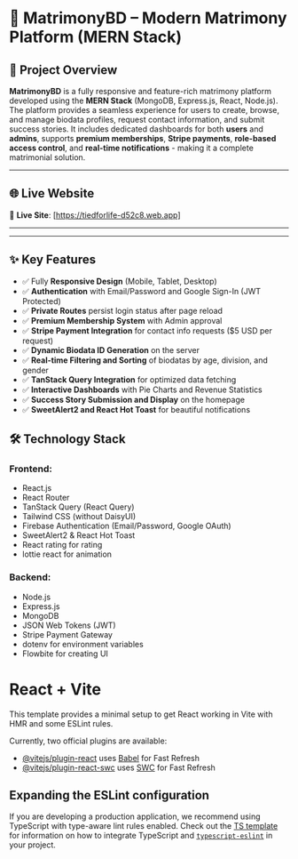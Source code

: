 # 💍 MatrimonyBD – Modern Matrimony Platform (MERN Stack)

## 📝 Project Overview

**MatrimonyBD** is a fully responsive and feature-rich matrimony platform developed using the **MERN Stack** (MongoDB, Express.js, React, Node.js). The platform provides a seamless experience for users to create, browse, and manage biodata profiles, request contact information, and submit success stories. It includes dedicated dashboards for both **users** and **admins**, supports **premium memberships**, **Stripe payments**, **role-based access control**, and **real-time notifications** - making it a complete matrimonial solution.

---

## 🌐 Live Website

🔗 **Live Site**: [https://tiedforlife-d52c8.web.app]

---



---


## ✨ Key Features

- ✅ Fully **Responsive Design** (Mobile, Tablet, Desktop)
- ✅ **Authentication** with Email/Password and Google Sign-In (JWT Protected)
- ✅ **Private Routes** persist login status after page reload
- ✅ **Premium Membership System** with Admin approval
- ✅ **Stripe Payment Integration** for contact info requests ($5 USD per request)
- ✅ **Dynamic Biodata ID Generation** on the server
- ✅ **Real-time Filtering and Sorting** of biodatas by age, division, and gender
- ✅ **TanStack Query Integration** for optimized data fetching
- ✅ **Interactive Dashboards** with Pie Charts and Revenue Statistics
- ✅ **Success Story Submission and Display** on the homepage
- ✅ **SweetAlert2 and React Hot Toast** for beautiful notifications


## 🛠️ Technology Stack

### Frontend:
- React.js
- React Router 
- TanStack Query (React Query)
- Tailwind CSS (without DaisyUI)
- Firebase Authentication (Email/Password, Google OAuth)
- SweetAlert2 & React Hot Toast
- React rating for rating
- lottie react for animation 

### Backend:
- Node.js
- Express.js
- MongoDB
- JSON Web Tokens (JWT)
- Stripe Payment Gateway
- dotenv for environment variables
- Flowbite for creating UI 


# React + Vite

This template provides a minimal setup to get React working in Vite with HMR and some ESLint rules.

Currently, two official plugins are available:

- [@vitejs/plugin-react](https://github.com/vitejs/vite-plugin-react/blob/main/packages/plugin-react) uses [Babel](https://babeljs.io/) for Fast Refresh
- [@vitejs/plugin-react-swc](https://github.com/vitejs/vite-plugin-react/blob/main/packages/plugin-react-swc) uses [SWC](https://swc.rs/) for Fast Refresh

## Expanding the ESLint configuration

If you are developing a production application, we recommend using TypeScript with type-aware lint rules enabled. Check out the [TS template](https://github.com/vitejs/vite/tree/main/packages/create-vite/template-react-ts) for information on how to integrate TypeScript and [`typescript-eslint`](https://typescript-eslint.io) in your project.
